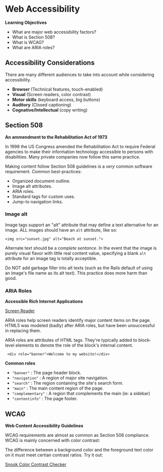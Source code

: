 # Web Accessibility

**Learning Objectives**

- What are major web accessibility factors?
- What is Section 508?
- What is WCAG?
- What are ARIA roles?

## Accessibility Considerations

There are many different audiences to take into account while considering accessibility.

- **Browser** (Technical features, touch-enabled)
- **Visual** (Screen readers, color contrast)
- **Motor skills** (keyboard access, big buttons)
- **Auditory** (Closed captioning)
- **Cognative/Intellectual** (copy writing)

## Section 508

**An ammendment to the Rehabilitation Act of 1973**

In 1998 the US Congress amended the Rehabilitation Act to require Federal agencies to make their information technology accessible to persons with disabilities. Many private companies now follow this same practice.

Making content follow Section 508 guidelines is a *very* common software requirement. Common best-practices:

- Organized document outline.
- Image alt attributes.
- ARIA roles.
- Standard tags for custom uses.
- Jump-to navigation links.

### Image alt

Image tags support an "alt" attribute that may define a text alternative for an image. ALL images should have an `alt` attribute, like so:

```
<img src="sunset.jpg" alt="Beach at sunset.">
```

Alternate text should be a *complete sentance*. In the event that the image is purely visual flavor with little real content value, specifying a blank `alt` attribute for an image tag is totally acceptible.

Do NOT add garbage filler into alt texts (such as the Rails default of using an image's file name as its alt text). This practice does more harm than good.

### ARIA Roles

**Accessible Rich Internet Applications**

[Screen Reader](https://www.youtube.com/watch?v=KFPtxCDUPqs)

ARIA roles help screen readers identify major content items on the page. HTML5 was modeled (badly) after ARIA roles, but have been unsuccessful in replacing them.

ARIA roles are attributes of HTML tags. They're typically added to block-level elements to denote the role of the block's internal content.

```
 <div role="banner">Welcome to my website!</div>
```

**Common roles**

- `"banner"` : The page header block.
- `"navigation"` : A region of major site navigation.
- `"search"` : The region containing the site's search form.
- `"main"` : The main content region of the page.
- `"complementary"` : A region that complements the main (ie: a sidebar)
- `"contentinfo"` : The page footer.

## WCAG

**Web Content Accessibility Guidelines**

WCAG requirements are almost as common as Section 508 compliance. WCAG is mainly concerned with color contrast:

The difference between a background color and the foreground text color on it must meet certian contrast ratios. Try it out:

[Snook Color Contrast Checker](http://snook.ca/technical/colour_contrast/colour.html)